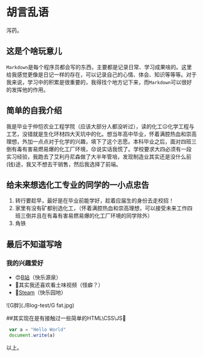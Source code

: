 # 胡言乱语

泻药。

## 这是个啥玩意儿

`Markdown`是每个程序员都会写的东西，主要都是记录日常、学习成果啥的。这里给我感觉更像是日记一样的存在，可以记录自己的心情、体会、知识等等等。对于我来说，学习中的积累是很重要的，我得找个地方记下来，而`Markdown`可以很好的发挥他的作用。

## 简单的自我介绍

我是毕业于仲恺农业工程学院（应该大部分人都没听过），读的化工😑化学工程与工艺，没错就是生化环材四大天坑中的化。想当年高中毕业，怀着满腔热血和崇高理想，外加一点点对于化学的兴趣，填下了这个志愿。本科毕业之后，面对四班三倒有毒有害易燃易爆的化工厂环境，😟说实话我慌了。学校要求大四必须有一段实习经验，我跑去了艾利丹尼森做了大半年管培，发现制造业其实还是没什么前(钱)途，我又不想去干销售，然后我选择了前端。

## 给未来想选化工专业的同学的一小点忠告
1. 转行要趁早，最好是在毕业前能学好，趁着应届生的身份去走校招！
2. 家里有没有矿都别选化工，（怀着满腔热血和崇高理想，可以接受未来工作四班三倒并且在有毒有害易燃易爆的化工厂环境的同学除外）
3. 角铁

## 最后不知道写啥

### 我的兴趣爱好

* 😍[B站](www.bilibili.com)（快乐源泉）
* 🤔其实我还喜欢看土味视频（怪癖？）
* 👾[Steam](www.steam.com)（快乐园地）

![G胖](./Blog-test/G fat.jpg)

##其实现在是有接触过一些简单的HTML\CSS\JS🧐

```javascript
 var a = "Hello World"
 document.write(a)
```

以上。
